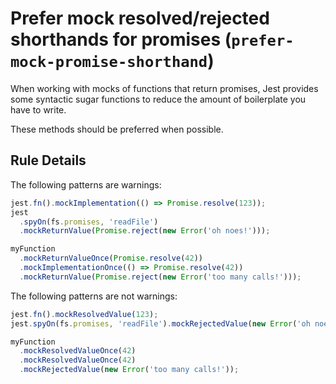 # Prefer mock resolved/rejected shorthands for promises (`prefer-mock-promise-shorthand`)

When working with mocks of functions that return promises, Jest provides some
syntactic sugar functions to reduce the amount of boilerplate you have to write.

These methods should be preferred when possible.

## Rule Details

The following patterns are warnings:

```js
jest.fn().mockImplementation(() => Promise.resolve(123));
jest
  .spyOn(fs.promises, 'readFile')
  .mockReturnValue(Promise.reject(new Error('oh noes!')));

myFunction
  .mockReturnValueOnce(Promise.resolve(42))
  .mockImplementationOnce(() => Promise.resolve(42))
  .mockReturnValue(Promise.reject(new Error('too many calls!')));
```

The following patterns are not warnings:

```js
jest.fn().mockResolvedValue(123);
jest.spyOn(fs.promises, 'readFile').mockRejectedValue(new Error('oh noes!'));

myFunction
  .mockResolvedValueOnce(42)
  .mockResolvedValueOnce(42)
  .mockRejectedValue(new Error('too many calls!'));
```
